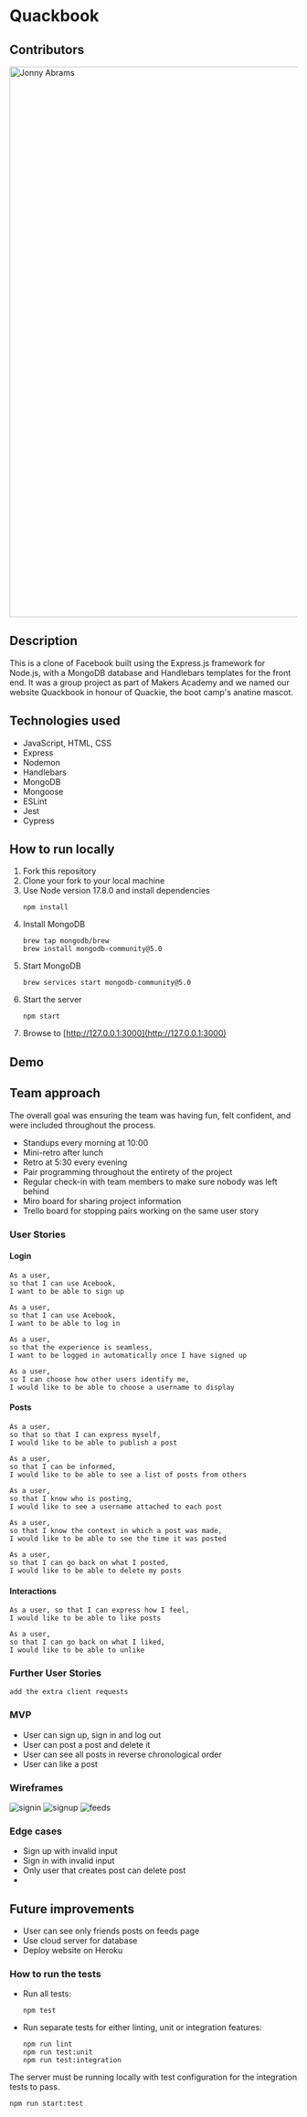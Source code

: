 # Quackbook

## Contributors

<img width="964" alt="Jonny Abrams" src="https://avatars.githubusercontent.com/u/97295867?v=4">


## Description

This is a clone of Facebook built using the Express.js framework for Node.js, with a MongoDB database and Handlebars templates for the front end. It was a group project as part of Makers Academy and we named our website Quackbook in honour of Quackie, the boot camp's anatine mascot.

## Technologies used

* JavaScript, HTML, CSS
* Express
* Nodemon
* Handlebars
* MongoDB
* Mongoose
* ESLint
* Jest
* Cypress

## How to run locally

1. Fork this repository
2. Clone your fork to your local machine
3. Use Node version 17.8.0 and install dependencies
   ```
   npm install
   ```
4. Install MongoDB
   ```
   brew tap mongodb/brew
   brew install mongodb-community@5.0
   ```
5. Start MongoDB
   ```
   brew services start mongodb-community@5.0
   ```
6. Start the server
   ```
   npm start
   ```
7. Browse to [http://127.0.0.1:3000](http://127.0.0.1:3000)

## Demo



## Team approach

The overall goal was ensuring the team was having fun, felt confident, and were included throughout the process. 

* Standups every morning at 10:00
* Mini-retro after lunch 
* Retro at 5:30 every evening
* Pair programming throughout the entirety of the project
* Regular check-in with team members to make sure nobody was left behind
* Miro board for sharing project information
* Trello board for stopping pairs working on the same user story

### User Stories

#### Login

```
As a user, 
so that I can use Acebook,
I want to be able to sign up
```
```
As a user, 
so that I can use Acebook,
I want to be able to log in
```
```
As a user, 
so that the experience is seamless,
I want to be logged in automatically once I have signed up
```
```
As a user,
so I can choose how other users identify me,
I would like to be able to choose a username to display
```
#### Posts

```
As a user, 
so that so that I can express myself,
I would like to be able to publish a post
```
```
As a user, 
so that I can be informed,
I would like to be able to see a list of posts from others
```
```
As a user, 
so that I know who is posting,
I would like to see a username attached to each post
```
```
As a user, 
so that I know the context in which a post was made,
I would like to be able to see the time it was posted
```
```
As a user,
so that I can go back on what I posted,
I would like to be able to delete my posts
```

#### Interactions

```
As a user, so that I can express how I feel,
I would like to be able to like posts
```
```
As a user, 
so that I can go back on what I liked,
I would like to be able to unlike
```
### Further User Stories

```
add the extra client requests
```

### MVP

* User can sign up, sign in and log out
* User can post a post and delete it
* User can see all posts in reverse chronological order
* User can like a post

### Wireframes

![signin](https://drive.google.com/drive/folders/1_jqxU8Mi02MefHo-KpRXz2PWDcja0jlb)
![signup](https://drive.google.com/drive/folders/1_jqxU8Mi02MefHo-KpRXz2PWDcja0jlb)
![feeds](https://drive.google.com/drive/folders/1_jqxU8Mi02MefHo-KpRXz2PWDcja0jlb)

### Edge cases

* Sign up with invalid input
* Sign in with invalid input
* Only user that creates post can delete post
* 

## Future improvements

* User can see only friends posts on feeds page
* Use cloud server for database
* Deploy website on Heroku

### How to run the tests

* Run all tests:
  ```
  npm test
  ```
* Run separate tests for either linting, unit or integration features:
  ```
  npm run lint             
  npm run test:unit        
  npm run test:integration  
  ```

The server must be running locally with test configuration for the
integration tests to pass.

```
npm run start:test
```








